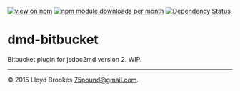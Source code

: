 [![view on npm](http://img.shields.io/npm/v/dmd-bitbucket.svg)](https://www.npmjs.org/package/dmd-bitbucket)
[![npm module downloads per month](http://img.shields.io/npm/dm/dmd-bitbucket.svg)](https://www.npmjs.org/package/dmd-bitbucket)
[![Dependency Status](https://david-dm.org/jsdoc2md/dmd-bitbucket.svg)](https://david-dm.org/jsdoc2md/dmd-bitbucket)

# dmd-bitbucket
Bitbucket plugin for jsdoc2md version 2. WIP. 

* * *

&copy; 2015 Lloyd Brookes <75pound@gmail.com>.